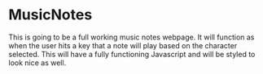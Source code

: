 # MusicNotes

This is going to be a full working music notes webpage. It will function as when the user hits a key that a note will play based on the character selected.
This will have a fully functioning Javascript and will be styled to look nice as well. 
